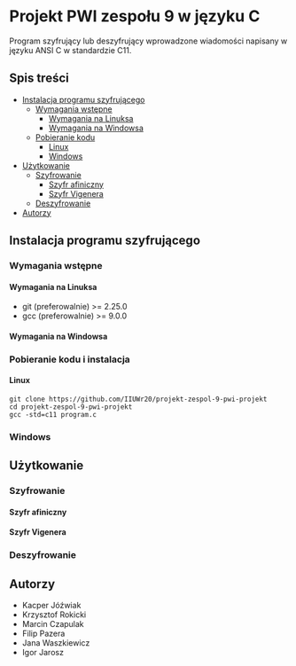 # Projekt PWI zespołu 9 w języku C
Program szyfrujący lub deszyfrujący wprowadzone wiadomości napisany w języku ANSI C w standardzie C11.

## Spis treści
- [Instalacja programu szyfrującego](#instalacja-programu-szyfrującego)
	- [Wymagania wstępne](#wymagania-wstępne)
		- [Wymagania na Linuksa](#wymagania-na-linuksa)
		- [Wymagania na Windowsa](#wymagania-na-windowsa)
	- [Pobieranie kodu](#pobieranie-kodu-i-instalacja)
		- [Linux](#linux)
		- [Windows](#windows)
- [Użytkowanie](#użytkowanie)
	- [Szyfrowanie](#szyfrowanie)
		- [Szyfr afiniczny](#szyfr-afiniczny)
		- [Szyfr Vigenera](#szyfr-vigenera)
	- [Deszyfrowanie](#deszyfrowanie)
- [Autorzy](#autorzy)

## Instalacja programu szyfrującego
### Wymagania wstępne
#### Wymagania na Linuksa
- git (preferowalnie) >= 2.25.0
- gcc (preferowalnie) >= 9.0.0
#### Wymagania na Windowsa
### Pobieranie kodu i instalacja
#### Linux
```
git clone https://github.com/IIUWr20/projekt-zespol-9-pwi-projekt
cd projekt-zespol-9-pwi-projekt
gcc -std=c11 program.c
```
### Windows
## Użytkowanie
### Szyfrowanie
#### Szyfr afiniczny
#### Szyfr Vigenera
### Deszyfrowanie

## Autorzy
- Kacper Jóźwiak
- Krzysztof Rokicki
- Marcin Czapulak
- Filip Pazera
- Jana Waszkiewicz
- Igor Jarosz
